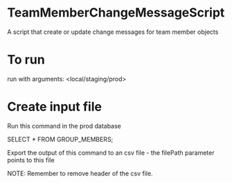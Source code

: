 # TeamMemberChangeMessageScript
A script that create or update change messages for team member objects

# To run
run with arguments: <local/staging/prod> <synapseAdminUsername> <apiKey> <filePath>

# Create input file
Run this command in the prod database

SELECT * FROM GROUP_MEMBERS;

Export the output of this command to an csv file - the filePath parameter points to this file

NOTE: Remember to remove header of the csv file.
